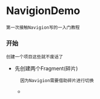 # NavigionDemo

    第一次接触Navigion写的一入门教程

### 开始
    创建一个项目这些就不废话了
- 先创建两个Fragment(碎片)

        因为Navigion需要借助碎片进行切换
    - 
